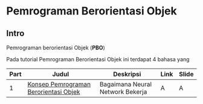 # **Pemrograman Berorientasi Objek**
## Intro

Pemrograman berorientasi Objek (**PBO**)

Pada tutorial Pemrograman Berorientasi Objek ini terdapat 4 bahasa yang 


| Part | Judul | Deskripsi | Link | Slide |
| ---- | ----- | --------- | ---- | ----- |
| 1 | [Konsep Pemrograman Berorientasi Objek](http://www.github.io/bassamtiano/pbo_tutorial/) | Bagaimana Neural Network Bekerja | A | A |